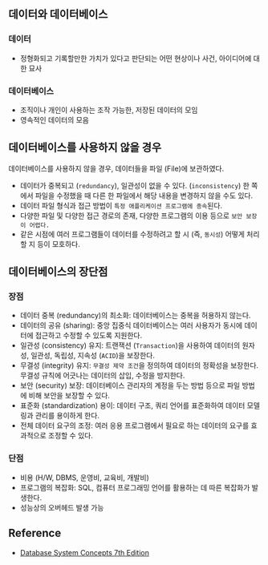 ## 데이터와 데이터베이스

### 데이터

- 정형화되고 기록할만한 가치가 있다고 판단되는 어떤 현상이나 사건, 아이디어에 대한 묘사

### 데이터베이스

- 조직이나 개인이 사용하는 조작 가능한, 저장된 데이터의 모임
- 영속적인 데이터의 모음

## 데이터베이스를 사용하지 않을 경우

데이터베이스를 사용하지 않을 경우, 데이터들을 파일 (File)에 보관하였다.

- 데이터가 중복되고 (`redundancy`), 일관성이 없을 수 있다. (`inconsistency`) 한 쪽에서 파일을 수정했을 때 다른 한 파일에서 해당 내용을 변경하지 않을 수도 있다.
- 데이터 파일 형식과 접근 방법이 `특정 애플리케이션 프로그램에 종속`된다.
- 다양한 파일 및 다양한 접근 경로의 존재, 다양한 프로그램의 이용 등으로 `보안 보장이 어렵다.`
- 같은 시점에 여러 프로그램들이 데이터를 수정하려고 할 시 (즉, `동시성`) 어떻게 처리할 지 등이 모호하다.

## 데이터베이스의 장단점

### 장점

- 데이터 중복 (redundancy)의 최소화: 데이터베이스는 중복을 허용하지 않는다.
- 데이터의 공유 (sharing): 중앙 집중식 데이터베이스는 여러 사용자가 동시에 데이터에 접근하고 수정할 수 있도록 지원한다.
- 일관성 (consistency) 유지: 트랜잭션 (`Transaction`)을 사용하여 데이터의 원자성, 일관성, 독립성, 지속성 (`ACID`)을 보장한다.
- 무결성 (integrity) 유지: `무결성 제약 조건`을 정의하여 데이터의 정확성을 보장한다. 무결성 규칙에 어긋나는 데이터의 삽입, 수정을 방지한다.
- 보안 (security) 보장: 데이터베이스 관리자의 계정을 두는 방법 등으로 파일 방법에 비해 보안을 보장할 수 있다.
- 표준화 (standardization) 용이: 데이터 구조, 쿼리 언어를 표준화하여 데이터 모델링과 관리를 용이하게 한다.
- 전체 데이터 요구의 조정: 여러 응용 프로그램에서 필요로 하는 데이터의 요구를 효과적으로 조정할 수 있다.

### 단점

- 비용 (H/W, DBMS, 운영비, 교육비, 개발비)
- 프로그램의 복잡화: SQL, 컴퓨터 프로그래밍 언어를 활용하는 데 따른 복잡화가 발생한다.
- 성능상의 오버헤드 발생 가능

## Reference

- [Database System Concepts 7th Edition](https://codex.cs.yale.edu/avi/db-book/)

